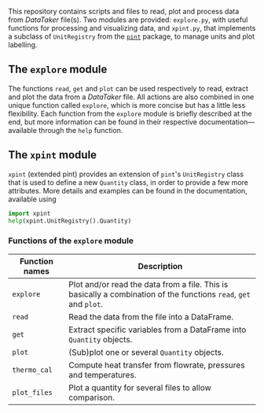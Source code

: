 This repository contains scripts and files to read,
plot and process data from *DataTaker* file(s).
Two modules are provided:
`explore.py`, with useful functions for processing and visualizing data,
and `xpint.py`, that implements a subclass of `UnitRegistry`
from the [`pint`](https://pint.readthedocs.io) package,
to manage units and plot labelling.

## The `explore` module
The functions `read`, `get` and `plot` can be used respectively to read,
extract and plot the data from a *DataTaker* file.
All actions are also combined in one unique function called `explore`,
which is more concise but has a little less flexibility.
Each function from the `explore` module is briefly described at the end, but more information can be found
in their respective documentation—available through the `help` function.

## The `xpint` module
`xpint` (extended pint) provides an extension of `pint`'s `UnitRegistry`
class that is used to define a new `Quantity` class,
in order to provide a few more attributes.
More details and examples can be found in the documentation,
available using
```python
import xpint
help(xpint.UnitRegistry().Quantity)
```

### Functions of the `explore` module
| Function names  | Description |
| --------------- | ----------- |
| `explore`       | Plot and/or read the data from a file. This is basically a combination of the functions `read`, `get` and `plot`. |
| `read`          | Read the data from the file into a DataFrame. |
| `get`           | Extract specific variables from a DataFrame into `Quantity` objects. |
| `plot`          | (Sub)plot one or several `Quantity` objects. |
| `thermo_cal` 		| Compute heat transfer from flowrate, pressures and temperatures. |
| `plot_files`    | Plot a quantity for several files to allow comparison. |
